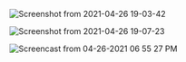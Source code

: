 ![Screenshot from 2021-04-26 19-03-42](https://user-images.githubusercontent.com/72441280/116184403-4f499c80-a73d-11eb-8422-9cfc4ac62d44.png)

![Screenshot from 2021-04-26 19-07-23](https://user-images.githubusercontent.com/72441280/116184432-5f617c00-a73d-11eb-9c1e-b63b4d6063a6.png)




![Screencast from 04-26-2021 06 55 27 PM](https://user-images.githubusercontent.com/72441280/116184468-71431f00-a73d-11eb-8359-901ae9962f22.gif)
